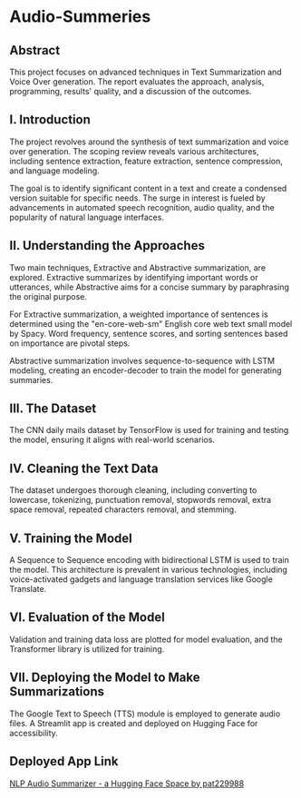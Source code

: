 # Audio-Summeries


## Abstract

This project focuses on advanced techniques in Text Summarization and Voice Over generation. The report evaluates the approach, analysis, programming, results' quality, and a discussion of the outcomes.

## I. Introduction

The project revolves around the synthesis of text summarization and voice over generation. The scoping review reveals various architectures, including sentence extraction, feature extraction, sentence compression, and language modeling.

The goal is to identify significant content in a text and create a condensed version suitable for specific needs. The surge in interest is fueled by advancements in automated speech recognition, audio quality, and the popularity of natural language interfaces.

## II. Understanding the Approaches

Two main techniques, Extractive and Abstractive summarization, are explored. Extractive summarizes by identifying important words or utterances, while Abstractive aims for a concise summary by paraphrasing the original purpose.

For Extractive summarization, a weighted importance of sentences is determined using the "en-core-web-sm" English core web text small model by Spacy. Word frequency, sentence scores, and sorting sentences based on importance are pivotal steps.

Abstractive summarization involves sequence-to-sequence with LSTM modeling, creating an encoder-decoder to train the model for generating summaries.

## III. The Dataset

The CNN daily mails dataset by TensorFlow is used for training and testing the model, ensuring it aligns with real-world scenarios.

## IV. Cleaning the Text Data

The dataset undergoes thorough cleaning, including converting to lowercase, tokenizing, punctuation removal, stopwords removal, extra space removal, repeated characters removal, and stemming.

## V. Training the Model

A Sequence to Sequence encoding with bidirectional LSTM is used to train the model. This architecture is prevalent in various technologies, including voice-activated gadgets and language translation services like Google Translate.

## VI. Evaluation of the Model

Validation and training data loss are plotted for model evaluation, and the Transformer library is utilized for training.

## VII. Deploying the Model to Make Summarizations

The Google Text to Speech (TTS) module is employed to generate audio files. A Streamlit app is created and deployed on Hugging Face for accessibility.

## Deployed App Link

[NLP Audio Summarizer - a Hugging Face Space by pat229988](#)


